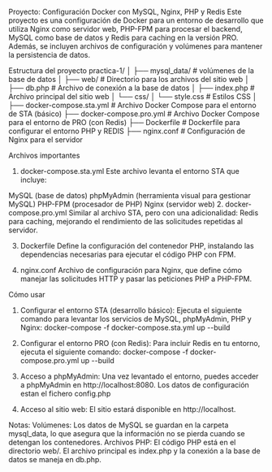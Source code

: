 Proyecto: 
Configuración Docker con MySQL, Nginx, PHP y Redis
Este proyecto es una configuración de Docker para un entorno de desarrollo que utiliza Nginx como servidor web, PHP-FPM para procesar el backend, MySQL como base de datos y Redis para caching en la versión PRO. Además, se incluyen archivos de configuración y volúmenes para mantener la persistencia de datos.

Estructura del proyecto
practica-1/
│
├── mysql_data/                  # volúmenes de la base de datos
│
├── web/                         # Directorio para los archivos del sitio web
│   ├── db.php                   # Archivo de conexión a la base de datos
│   ├── index.php                # Archivo principal del sitio web
│   └── css/
│       └── style.css            # Estilos CSS
│
├── docker-compose.sta.yml       # Archivo Docker Compose para el entorno de STA (básico)
├── docker-compose.pro.yml       # Archivo Docker Compose para el entorno de PRO (con Redis)
├── Dockerfile                   # Dockerfile para configurar el entorno PHP y REDIS
├── nginx.conf                   # Configuración de Nginx para el servidor

Archivos importantes
1. docker-compose.sta.yml
Este archivo levanta el entorno STA que incluye:

MySQL (base de datos)
phpMyAdmin (herramienta visual para gestionar MySQL)
PHP-FPM (procesador de PHP)
Nginx (servidor web)
2. docker-compose.pro.yml
Similar al archivo STA, pero con una adicionalidad: Redis para caching, mejorando el rendimiento de las solicitudes repetidas al servidor.

3. Dockerfile
Define la configuración del contenedor PHP, instalando las dependencias necesarias para ejecutar el código PHP con FPM.

4. nginx.conf
Archivo de configuración para Nginx, que define cómo manejar las solicitudes HTTP y pasar las peticiones PHP a PHP-FPM.

Cómo usar
1. Configurar el entorno STA (desarrollo básico):
Ejecuta el siguiente comando para levantar los servicios de MySQL, phpMyAdmin, PHP y Nginx:
                    docker-compose -f docker-compose.sta.yml up --build

2. Configurar el entorno PRO (con Redis):
Para incluir Redis en tu entorno, ejecuta el siguiente comando:
                    docker-compose -f docker-compose.pro.yml up --build

3. Acceso a phpMyAdmin:
Una vez levantado el entorno, puedes acceder a phpMyAdmin en http://localhost:8080.
Los datos de configuración estan el fichero config.php

5. Acceso al sitio web:
El sitio estará disponible en http://localhost.

Notas:
Volúmenes: Los datos de MySQL se guardan en la carpeta mysql_data, lo que asegura que la información no se pierda cuando se detengan los contenedores.
Archivos PHP: El código PHP está en el directorio web/. El archivo principal es index.php y la conexión a la base de datos se maneja en db.php.

